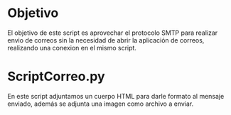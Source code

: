 # Objetivo
El objetivo de este script es aprovechar el protocolo SMTP para realizar envio de correos sin la necesidad de abrir la aplicación de correos, realizando una conexion en el mismo script.
# ScriptCorreo.py
En este script adjuntamos un cuerpo HTML para darle formato al mensaje enviado, además se adjunta una imagen como archivo a enviar.
